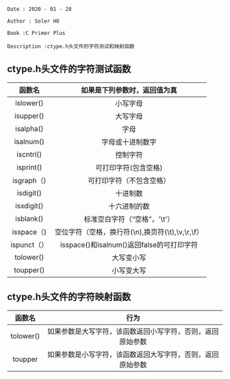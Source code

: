 ```
Date : 2020 - 01 - 28

Author : Soler HO

Book :C Primer Plus
 
Description :ctype.h头文件的字符测试和映射函数
```

## ctype.h头文件的字符测试函数

|函数名|如果是下列参数时，返回值为真|
|:--:|:--:|
|islower()|小写字母|
|isupper()|大写字母|
|isalpha()|字母|
|isalnum()|字母或十进制数字|
|iscntrl()|控制字符|
|isprint()|可打印字符(包含空格)
|isgraph（)|可打印字符（不包含空格）
|isdigit()|十进制数|
|isxdigit()|十六进制的数|
|isblank()|标准空白字符（“空格”，'\t'）|
|isspace（)|空位字符（空格，换行符(\n),换页符(\t),\v,\r,\f）|
|ispunct（）|isspace()和isalnum()返回false的可打印字符
|tolower()|大写变小写|
|toupper()|小写变大写|

## ctype.h头文件的字符映射函数

|函数名|行为|
|:--:|:--:|
|tolower()|如果参数是大写字符，该函数返回小写字符，否则，返回原始参数|
|toupper|如果参数是小写字符，该函数返回大写字符，否则，返回原始参数|